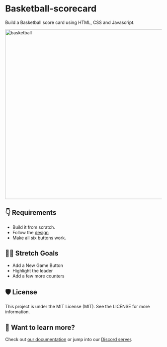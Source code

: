 # Basketball-scorecard

Build a Basketball score card using HTML, CSS and Javascript.

<img width="546" alt="basketball" src="https://github.com/JavascriptDon/AstroJS-Development-Journey-2023/assets/101202952/ab8e6782-25ff-4bce-b106-7f54f89f4cdc">

## 👇 Requirements

- Build it from scratch. 
- Follow the [design](https://www.figma.com/file/YC48MCx4frBFtYoz6rNJE6/Basketball-Scoreboard?node-id=107%3A195)
- Make all six buttons work. 


## 👨‍💻 Stretch Goals

- Add a New Game Button
- Highlight the leader
- Add a few more counters

## 🛡️ License

This project is under the MIT License (MIT). See the LICENSE for more information.

## 👀 Want to learn more?

Check out [our documentation](https://docs.astro.build) or jump into our [Discord server](https://astro.build/chat).


